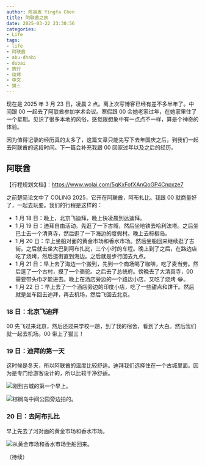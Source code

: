 ```yaml
---
author: 陈英发 Yingfa Chen
title: 阿联酋之旅
date: 2025-03-22 23:30:56
categories:
- Life
tags:
- life
- 阿联酋
- abu-dhabi
- dubai
- 旅行
- 烧烤
- 中文
- 猫三
---
```


现在是 2025 年 3 月 23 日，凌晨 2 点。离上次写博客已经有差不多半年了。中间跟 00 一起去了阿联酋参加学术会议。寒假跟 00 会她老家过年，在她家里住了一个星期。见识了很多本地的风俗，感觉跟想象中有一点点不一样，算是个神奇的体验。

因为值得记录的经历真的太多了，这篇文章只能先写下去年国庆之后，到我们一起去阿联酋的这段时间。下一篇会补充我跟 00 回家过年以及之后的经历。

<!-- more -->

## 阿联酋

【行程规划文档】：https://www.wolai.com/5qKxFofXAnQoGP4Cnpxze7

之前楚简论文中了 COLING 2025，它开在阿联酋，阿布扎比。我跟 00 就商量好了，一起去玩耍。我们的行程是这样的：

- 1 月 18 日：晚上，北京飞迪拜，晚上快凌晨到达迪拜。
- 1 月 19 日：迪拜自由活动。先逛了一下古城，然后坐地铁去哈利法塔。之后坐巴士去一个清真寺，然后逛了一下海边的度假村。晚上去棕榈岛。
- 1 月 20 日：早上坐船对面的黄金市场和香水市场。然后坐船回来继续逛了古街。之后就去坐大巴到阿布扎比，三个小时的车程。晚上到了之后，在路边店吃了烧烤，然后逛街直到海边。之后就是步行回去九点。
- 1 月 21 日：早上去了海边一个搬到，先到一个商场喝了咖啡，吃了麦当劳。然后逛了一个古村，摸了一个骆驼。之后去了总统府。傍晚去了大清真寺，00 需要带头巾才能进去。晚上在酒店旁边的一个路边小店，又吃了烧烤 😂。
- 1 月 22 日：早上去了一个酒店旁边的印度小店，吃了一些甜点和饼干。然后就是坐车回去迪拜，再去机场，然后飞回去北京。

### 18 日：北京飞迪拜

00 先飞过来北京，然后还过来学校一趟，到了我的宿舍，看到了大白。然后我们就一起去机场。00 带上了猫三！

### 19 日：迪拜的第一天

这时候是冬天，所以阿联酋的温度比较舒适。迪拜我们选择住在一个古城里面。因为是专门给游客设计的，所以比较干净舒适。

![](https://secure-bigfile.wostatic.cn/static/sg1Qb2jMzhFZKceX9cYPkD/IMG20250119102324.jpg?auth_key=1742664526-heMkEUMBc7bSmwMDmT1kQ9-0-13517156cdc2a50ce1eb4f7f3731f14a&file_size=7634779 "刚到古城的第一个早上。")

![](https://secure2.wostatic.cn/static/vvXvjyY8qXfDhCzbbQzpsH/IMG20250119193315.jpg?auth_key=1742665227-uhcxHLRQPy5w1GXojr4oQJ-0-9bafa65e3c50fdb3fdfbb05ef83b862c&file_size=3048925 "棕榈岛中间公园旁边拍的。")

### 20 日：去阿布扎比

早上先去了河对面的黄金市场和香水市场。

![从黄金市场和香水市场坐船回来。](./2025阿联酋之旅/01-20坐船.png "从黄金市场和香水市场坐船回来。")

（待续）
